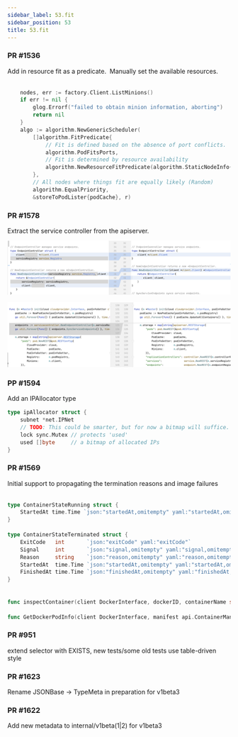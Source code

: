 ```yaml
---
sidebar_label: 53.fit
sidebar_position: 53
title: 53.fit
---
```


### PR #1536

Add in resource fit as a predicate.  Manually set the available resources.

```go

	nodes, err := factory.Client.ListMinions()
	if err != nil {
		glog.Errorf("failed to obtain minion information, aborting")
		return nil
	}
	algo := algorithm.NewGenericScheduler(
		[]algorithm.FitPredicate{
			// Fit is defined based on the absence of port conflicts.
			algorithm.PodFitsPorts,
			// Fit is determined by resource availability
			algorithm.NewResourceFitPredicate(algorithm.StaticNodeInfo{nodes}),
		},
		// All nodes where things fit are equally likely (Random)
		algorithm.EqualPriority,
		&storeToPodLister{podCache}, r)
 ```       

### PR #1578

Extract the service controller from the apiserver.

![](https://raw.githubusercontent.com/mouuii/picture/master/%E6%88%AA%E5%B1%8F2023-07-23%20%E4%B8%8B%E5%8D%882.27.31.png)

![](https://raw.githubusercontent.com/mouuii/picture/master/%E6%88%AA%E5%B1%8F2023-07-23%20%E4%B8%8B%E5%8D%882.28.02.png)

### PP #1594

Add an IPAllocator type

```go
type ipAllocator struct {
	subnet *net.IPNet
	// TODO: This could be smarter, but for now a bitmap will suffice.
	lock sync.Mutex // protects 'used'
	used []byte     // a bitmap of allocated IPs
}
```

### PR #1569
Initial support to propagating the termination reasons and image failures

```go

type ContainerStateRunning struct {
	StartedAt time.Time `json:"startedAt,omitempty" yaml:"startedAt,omitempty"`
}

type ContainerStateTerminated struct {
	ExitCode   int       `json:"exitCode" yaml:"exitCode"`
	Signal     int       `json:"signal,omitempty" yaml:"signal,omitempty"`
	Reason     string    `json:"reason,omitempty" yaml:"reason,omitempty"`
	StartedAt  time.Time `json:"startedAt,omitempty" yaml:"startedAt,omitempty"`
	FinishedAt time.Time `json:"finishedAt,omitempty" yaml:"finishedAt,omitempty"`
}


func inspectContainer(client DockerInterface, dockerID, containerName string) (*api.ContainerStatus, error) 

func GetDockerPodInfo(client DockerInterface, manifest api.ContainerManifest, podFullName, uuid string) (api.PodInfo, error)
```

### PR #951
extend selector with EXISTS, new tests/some old tests use table-driven style

### PR #1623

Rename JSONBase -> TypeMeta in preparation for v1beta3

### PR #1622
Add new metadata to internal/v1beta(1|2) for v1beta3

